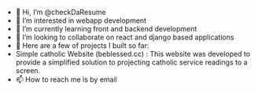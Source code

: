 - 👋 Hi, I’m @checkDaResume
- 👀 I’m interested in webapp development
- 🌱 I’m currently learning front and backend development
- 💞️ I’m looking to collaborate on react and django based applications
- 📧 Here are a few of projects I built so far:
-   Simple catholic Website (beblessed.cc) : This website was developed to provide a simplified solution to projecting catholic service readings to a           screen. 
- 📫 How to reach me is by email

<!---
checkDaResume/checkDaResume is a ✨ special ✨ repository because its `README.md` (this file) appears on your GitHub profile.
You can click the Preview link to take a look at your changes.
--->
